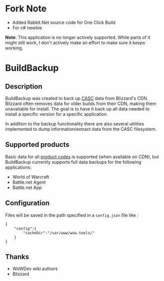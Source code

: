 # Fork Note
- Added Rabbit.Net source code for One Click Build
- For c# newbie

**Note**: This application is no longer actively supported. While parts of it might still work, I don't actively make an effort to make sure it _keeps_ working.

# BuildBackup

## Description
BuildBackup was created to back up [CASC](https://wowdev.wiki/CASC) data from Blizzard's CDN. Blizzard often removes data for older builds from their CDN, making them unavailable for install. The goal is to have it back up all data needed to install a specific version for a specific application.

In addition to the backup functionality there are also several utilities implemented to dump information/extract data from the CASC filesystem.

## Supported products
Basic data for all [product codes](https://wowdev.wiki/CASC#NGDP_Program_Codes) is supported (when available on CDN), but BuildBackup currently supports full data backups for the following applications:
- World of Warcraft
- Battle.net Agent
- Battle.net App

## Configuration
Files will be saved in the path specified in a ```config.json``` file like :
```
{
	"config":{
		"cacheDir":"/var/www/wow.tools/"
	}
}
```

## Thanks
- WoWDev wiki authors
- Blizzard
